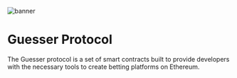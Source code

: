 ![banner](https://imgur.com/a/pk9aKM4)


# Guesser Protocol 

The Guesser protocol is a set of smart contracts built to provide developers with the necessary tools to create betting platforms on Ethereum. 

